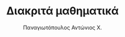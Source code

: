---
abstract: ''
author: Παναγιωτόπουλος Αντώνιος Χ.
cover: https://static.eudoxus.gr/books/preview/85/cover-23085.jpg
edition: 1η έκδ.
eudoxusid: '23085'
isbn: 960-351-227-3
layout: bibtex
num_pages: '336'
publisher: Σταμούλη Α.Ε.
ref: isbn_960_351_227_3
title: Διακριτά μαθηματικά
year: '1999'
---